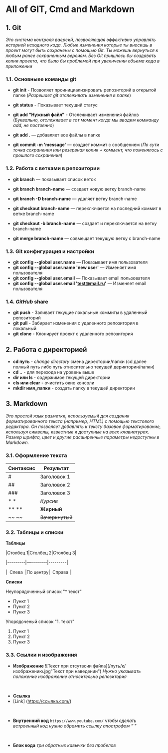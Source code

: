 # All of GIT, Cmd and Markdown

 
## 1. Git 
*Это система контроля ваерсий, позволяющая эффективно управлять историей исходного кода. 
Любые изменения которые ты вносишь в проект могут быть сохранены с помощью Git. 
Ты можешь вернуться к любым ранее сохраненным версиям. 
Без Git пришлось бы создавать копии проекта, что было бы проблемой при увеличении объема кода в приложении*

### 1.1. Основныее команды git
* **git init** - Позволяет проинициализировать репозиторий в открытой папке (*Разрешает git отслеживать изменения в папке*)
* **git status** - Показывает текущий статус

* **git add "Нужный файл"** - Отслеживает изменения файлов (*Буквально, отслеживает в тот момент когда мы вводим комманду add, не постоянно*)
* **git add .** — добавляет все файлы в папке

* **git commit -m 'message'** — создает коммит с сообщением (*По сути точка сохранения или резервная копия + коммент, что поменялось с прошлого сохранения*)

### 1.2. Работа с ветками в репозитории
* **git branch** — показывает список веток
* **git branch branch-name** — создает новую ветку branch-name
* **git branch -D branch-name** — удаляет ветку branch-name

* **git checkout branch-name** — переключается на последний коммит в ветке branch-name
* **git checkout -b branch-name** — создает и переключается на ветку branch-name

* **git merge branch-name** — совмещает текущую ветку с branch-name

### 1.3. Git конфигурация и настройки
* **git config --global user.name** — Показывает имя пользователя
* **git config --global user.name 'new user'** — Изменяет имя пользователя
* **git config --global user.email** — Показывает email пользователя
* **git config --global user.email 'test@mail.ru'** — Изменяет email пользователя

### 1.4. *GitHub* share
* **git push** - Заливает текущие локальные коммиты в удаленный репозиторий
* **git pull** - Забирает изменения с удаленного репозитория в локальный
* **git clone** - Клонирует проект с удаленного репозитория

## 2. Работа с директорией
* **cd путь** - *change directory* смена директории/папки (cd далее полный путь либо путь относительно текущей дериктории/папки)
* **cd ..** - для перехода на уровень выше
* **dir или ls** - содержимое текущей директории
*  **cls или clear** - очистить окно консоли
*  **mkdir имя_папки** - создать папку в текущей директории

## 3. Markdown
*Это простой язык разметки, используемый для создания форматированного текста (например, HTML) с помощью текстового редактора. Он позволяет добавлять к тексту базовое форматирование, используя символы, известные и доступные на всех клавиатурах. Размер шрифта, цвет и другие расширенные параметры недоступны в Markdown.*

### 3.1. Оформление текста

| Синтаксис | Результат |
|------|--------------------|
| # | Заголовок 1 |
| ## | Заголовок 2 |
| ### | Заголовок 3 |
| *  * |	*Курсив* |
| **  **   |	**Жирный** |
| ~~  ~~	| ~~Зачеркнутый~~ |

### 3.2. Таблицы и списки

**Таблицы**

|Столбец 1|Столбец 2|Столбец 3|

|---------|—--------|---------|

|  Слева  |По центру|  Справа |	

**Списки**

Неупорядоченный список "* текст"
* Пункт 1
* Пункт 2
* Пункт 3

Упорядоченый список "1. текст"
1. Пункт 1
2. Пункт 2
3. Пункт 3

### 3.3. Ссылки и изображения

* **Изображение** 
![Текст при отсутвсии файла](/путь/к/изображению.jpg"Текст при наведении")
*Нужно указывать положение изображение относительно репозитория*

 
* **Ссылка**
* [Link] (https://ссылка.com/)

 
* **Внутренний код** 
`https://www.youtube.com/`
*чтобы сделать встроенный код нужно обрамить ссылку апострофом "`"*

 
* **Блок кода**
*три обратных кавычки без пробелов*

